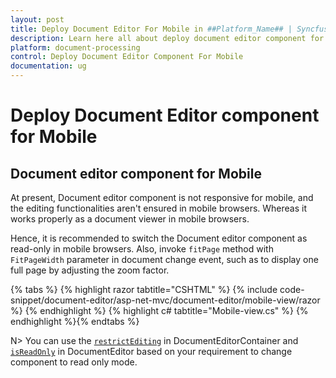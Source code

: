 ```yaml
---
layout: post
title: Deploy Document Editor For Mobile in ##Platform_Name## | Syncfusion
description: Learn here all about deploy document editor component for mobile in Syncfusion ##Platform_Name## Document Editor component of syncfusion and more.
platform: document-processing
control: Deploy Document Editor Component For Mobile
documentation: ug
---
```



# Deploy Document Editor component for Mobile

## Document editor component for Mobile

At present, Document editor component is not responsive for mobile, and the editing functionalities aren't ensured in mobile browsers. Whereas it works properly as a document viewer in mobile browsers.

Hence, it is recommended to switch the Document editor component as read-only in mobile browsers. Also, invoke `fitPage` method with `FitPageWidth` parameter in document change event, such as to display one full page by adjusting the zoom factor.


{% tabs %}
{% highlight razor tabtitle="CSHTML" %}
{% include code-snippet/document-editor/asp-net-mvc/document-editor/mobile-view/razor %}
{% endhighlight %}
{% highlight c# tabtitle="Mobile-view.cs" %}
{% endhighlight %}{% endtabs %}



N> You can use the [`restrictEditing`](https://help.syncfusion.com/cr/aspnetcore-js2/Syncfusion.EJ2.DocumentEditor.DocumentEditorContainer.html#Syncfusion_EJ2_DocumentEditor_DocumentEditorContainer_RestrictEditing) in DocumentEditorContainer and [`isReadOnly`](https://help.syncfusion.com/cr/aspnetcore-js2/Syncfusion.EJ2.DocumentEditor.DocumentEditor.html#Syncfusion_EJ2_DocumentEditor_DocumentEditor_IsReadOnly) in DocumentEditor based on your requirement to change component to read only mode.
